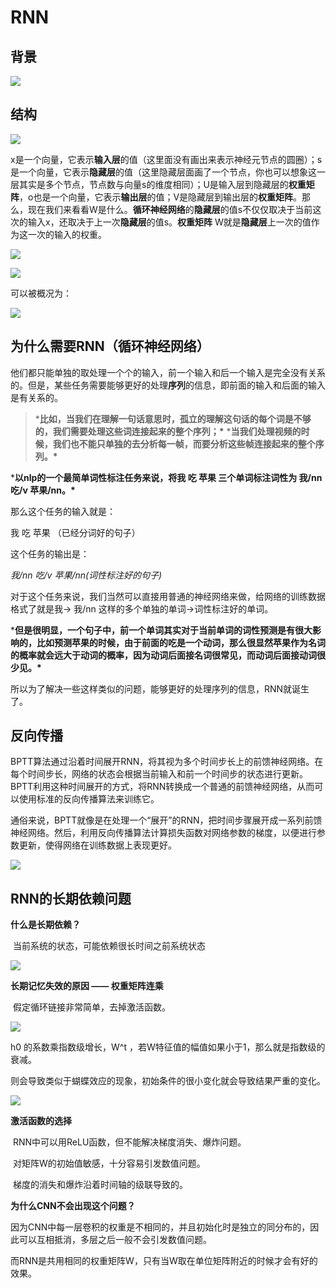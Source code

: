 # RNN

## 背景



![](Images/1.png)



## 结构



![](Images/2.webp) 

x是一个向量，它表示**输入层**的值（这里面没有画出来表示神经元节点的圆圈）；s是一个向量，它表示**隐藏层**的值（这里隐藏层面画了一个节点，你也可以想象这一层其实是多个节点，节点数与向量s的维度相同）；U是输入层到隐藏层的**权重矩阵**，o也是一个向量，它表示**输出层**的值；V是隐藏层到输出层的**权重矩阵**。那么，现在我们来看看W是什么。**循环神经网络**的**隐藏层**的值s不仅仅取决于当前这次的输入x，还取决于上一次**隐藏层**的值s。**权重矩阵** W就是**隐藏层**上一次的值作为这一次的输入的权重。



![](Images/3.webp)







![](Images/4.png)



可以被概况为：

![](Images/5.png)



## 为什么需要RNN（循环神经网络）

他们都只能单独的取处理一个个的输入，前一个输入和后一个输入是完全没有关系的。但是，某些任务需要能够更好的处理**序列**的信息，即前面的输入和后面的输入是有关系的。

> ***比如，当我们在理解一句话意思时，孤立的理解这句话的每个词是不够的，我们需要处理这些词连接起来的整个序列；\*** ***当我们处理视频的时候，我们也不能只单独的去分析每一帧，而要分析这些帧连接起来的整个序列。\***

***以nlp的一个最简单词性标注任务来说，将我 吃 苹果 三个单词标注词性为 我/nn 吃/v 苹果/nn。\***

那么这个任务的输入就是：

我 吃 苹果 （已经分词好的句子）

这个任务的输出是：

*我/nn 吃/v 苹果/nn(词性标注好的句子)*

对于这个任务来说，我们当然可以直接用普通的神经网络来做，给网络的训练数据格式了就是我-> 我/nn 这样的多个单独的单词->词性标注好的单词。

***但是很明显，一个句子中，前一个单词其实对于当前单词的词性预测是有很大影响的，比如预测苹果的时候，由于前面的吃是一个动词，那么很显然苹果作为名词的概率就会远大于动词的概率，因为动词后面接名词很常见，而动词后面接动词很少见。\***

所以为了解决一些这样类似的问题，能够更好的处理序列的信息，RNN就诞生了。





## 反向传播

BPTT算法通过沿着时间展开RNN，将其视为多个时间步长上的前馈神经网络。在每个时间步长，网络的状态会根据当前输入和前一个时间步的状态进行更新。BPTT利用这种时间展开的方式，将RNN转换成一个普通的前馈神经网络，从而可以使用标准的反向传播算法来训练它。

通俗来说，BPTT就像是在处理一个“展开”的RNN，把时间步骤展开成一系列前馈神经网络。然后，利用反向传播算法计算损失函数对网络参数的梯度，以便进行参数更新，使得网络在训练数据上表现更好。



![](Images/6.png)



## RNN的长期依赖问题

**什么是长期依赖？**

​    当前系统的状态，可能依赖很长时间之前系统状态

![](Images/7.png)

**长期记忆失效的原因 —— 权重矩阵连乘**

​    假定循环链接非常简单，去掉激活函数。



![](Images/8.png)

 h0 的系数乘指数级增长，W^t ，若W特征值的幅值如果小于1，那么就是指数级的衰减。

​    则会导致类似于蝴蝶效应的现象，初始条件的很小变化就会导致结果严重的变化。



![](Images/9.png)

**激活函数的选择**

​    RNN中可以用ReLU函数，但不能解决梯度消失、爆炸问题。

​    对矩阵W的初始值敏感，十分容易引发数值问题。

​    梯度的消失和爆炸沿着时间轴的级联导致的。



**为什么CNN不会出现这个问题？**

​    因为CNN中每一层卷积的权重是不相同的，并且初始化时是独立的同分布的，因此可以互相抵消，多层之后一般不会引发数值问题。

​    而RNN是共用相同的权重矩阵W，只有当W取在单位矩阵附近的时候才会有好的效果。
